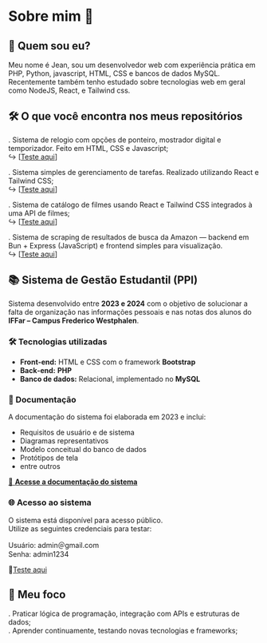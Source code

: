 # Sobre mim 👋

## 💬 Quem sou eu?  
Meu nome é Jean, sou um desenvolvedor web com experiência prática em PHP, Python, javascript, HTML, CSS e bancos de dados MySQL. Recentemente também tenho estudado sobre tecnologias web em geral como NodeJS, React, e Tailwind css.

## 🛠️ O que você encontra nos meus repositórios

. Sistema de relogio com opções de ponteiro, mostrador digital e temporizador. Feito em HTML, CSS e Javascript;  
  ↪︎ [[Teste aqui](https://jeansf26.github.io/Clock_with_JS/)]  
  
. Sistema simples de gerenciamento de tarefas. Realizado utilizando React e Tailwind CSS;  
  ↪︎ [[Teste aqui](https://jeansf26.github.io/task-list_React/)]  

. Sistema de catálogo de filmes usando React e Tailwind CSS integrados à uma API de filmes;  
  ↪︎ [[Teste aqui](https://jeansf26.github.io/catalog_movies/#/)]  

. Sistema de scraping de resultados de busca da Amazon — backend em Bun + Express (JavaScript) e frontend simples para visualização.  
  ↪︎ [[Teste aqui](https://amazon-search.infinityfreeapp.com/frontend/)]  
  
## 📚 Sistema de Gestão Estudantil (PPI)

Sistema desenvolvido entre **2023 e 2024** com o objetivo de solucionar a falta de organização nas informações pessoais e nas notas dos alunos do **IFFar – Campus Frederico Westphalen**.

### 🛠️ Tecnologias utilizadas
- **Front‑end:** HTML e CSS com o framework **Bootstrap**  
- **Back‑end:** **PHP**  
- **Banco de dados:** Relacional, implementado no **MySQL**  

### 📄 Documentação
A documentação do sistema foi elaborada em 2023 e inclui:
- Requisitos de usuário e de sistema  
- Diagramas representativos  
- Modelo conceitual do banco de dados  
- Protótipos de tela
- entre outros  

[📂 **Acesse a documentação do sistema**](https://github.com/jeansf26/jeansf26/blob/main/Relatorio.pdf)

### 🌐 Acesso ao sistema
O sistema está disponível para acesso público.  
Utilize as seguintes credenciais para testar:  

Usuário: admin＠gmail.com  
Senha: admin1234  

🚀[Teste aqui](https://jeansf26.infinityfree.me/SGN/index.php)  

## 🎯 Meu foco  
. Praticar lógica de programação, integração com APIs e estruturas de dados;  
. Aprender continuamente, testando novas tecnologias e frameworks;  



<!--
**jeansf26/jeansf26** is a ✨ _special_ ✨ repository because its `README.md` (this file) appears on your GitHub profile.

Here are some ideas to get you started:

- 🔭 I’m currently working on ...
- 🌱 I’m currently learning ...
- 👯 I’m looking to collaborate on ...
- 🤔 I’m looking for help with ...
- 💬 Ask me about ...
- 📫 How to reach me: ...
- 😄 Pronouns: ...
- ⚡ Fun fact: ...
-->
